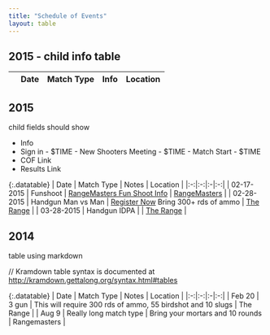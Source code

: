 ```yaml
---
title: "Schedule of Events"
layout: table
---
```



<script>
function format ( d ) {
    // `d` is the original data object for the row
     return '<table class="" cellpadding="5" cellspacing="0" border="0" style="padding-left:50px;">'+
        '<tr>'+
            '<td>'+d.start_time+'</td>'+
            '<td>'+d.ns_time+'</td>'+
            '<td>'+d.match_time+'</td>'+
        '</tr>'+
        '<tr>'+
            '<td>Match Notes</td>'+
            '<td>'+d.notes+'</td>'+
        '</tr>'+
        '<tr>'+   
            '<td><a href="'+d.cof+'">Course of Fire</a></td>'+
            '<td><a href="'+d.results+'">Match Results</a></td>'+
        '</tr>'+
    '</table>';

//        return '<div class="matchdetails"><div class="column-left">'+
//               '<p>Sign in: '+d.start_time+
//               '<p>New Shooter Meeting: '+d.ns_time+
//               '<p>Match Start: '+d.match_time+
//               '</div>'+
//               '<div class="column-center">'+
//               '<p>Sign in: '+d.start_time+
//               '<p>New Shooter Meeting: '+d.ns_time+
//               '<p>Match Start: '+d.match_time+
//               '</div>'+
//               '<div class="column-right">'+
//               '<p>Notes: '+d.notes+
//               '</div>';
}

// Table for 2015 
// Needs fields for date, match_type, info, location, 
// starttime, ns_time, match_time, notes, cof, results

$(document).ready(function() {
    var table = $('#2015').DataTable( {
        "ajax": "/schedule/2015.txt",
        "paging":   false,
        "info":     false,
        "columns": [
            {
                "className":      'details-control',
                "orderable":      false,
                "data":           null,
                "defaultContent": ''
            },
            { "data": "date" },
            { "data": "match_type" },
            { "data": "info" },
            { "data": "location" }
        ],
        "order": [[1, 'asc']]
    } );
     
    // Add event listener for opening and closing details
    $('#2015 tbody').on('click', 'td.details-control', function () {
        var tr = $(this).closest('tr');
        var row = table.row( tr );
 
        if ( row.child.isShown() ) {
            // This row is already open - close it
            row.child.hide();
            tr.removeClass('shown');
        }
        else {
            // Open this row
            row.child( format(row.data()) ).show();
            tr.addClass('shown');
        }
    } );
} );
</script>



## 2015 - child info table

<table id="2015" class="row-border" cellspacing="0" width="100%">
        <thead>
            <tr>
                <th></th>
                <th>Date</th>
                <th>Match Type</th>
                <th>Info</th>
                <th>Location</th>
            </tr>
        </thead>
</table>


## 2015

child fields should show
  
  * Info 
  * Sign in - $TIME - New Shooters Meeting - $TIME - Match Start - $TIME
  * COF Link
  * Results Link 
  


{:.datatable}
| Date | Match Type | Notes | Location |
|:-:|:-:|:-|:-:|
| 02-17-2015 | Funshoot | [RangeMasters Fun Shoot Info](/funshoot) | [RangeMasters](/funshoot) |
| 02-28-2015 | Handgun Man vs Man | [Register Now](https://clubs.practiscore.com/2015-udpl-man-vs-man/register) Bring 300+ rds of ammo | [The Range](/range) |
| 03-28-2015 | Handgun IDPA |  | [The Range](/range) |


<h2>2014</h2>

table using markdown

// Kramdown table syntax is documented at http://kramdown.gettalong.org/syntax.html#tables

{:.datatable}
| Date | Match Type | Notes | Location |
|:-:|:-:|:-|:-:|
| Feb 20 | 3 gun | This will require 300 rds of ammo, 55 birdshot and 10 slugs | The Range |
| Aug 9 | Really long match type | Bring your mortars and 10 rounds | Rangemasters |